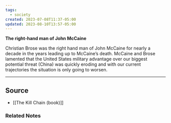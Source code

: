 ```yaml
---
tags:
  - society
created: 2023-07-08T11:37-05:00
updated: 2023-08-10T13:57-05:00
---
```

**The right-hand man of John McCaine**

Christian Brose was the right hand man of John McCaine for nearly a decade in the years leading up to McCaine’s death. McCaine and Brose lamented that the United States military advantage over our biggest potential threat (China) was quickly eroding and with our current trajectories the situation is only going to worsen. 

---

## Source
- [[The Kill Chain (book)]]

### Related Notes